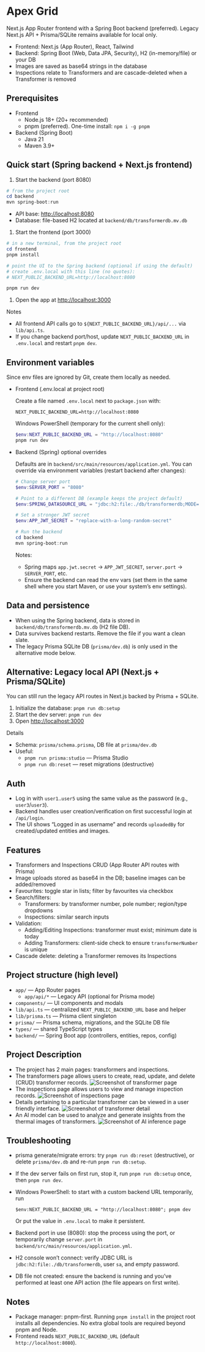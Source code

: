# Apex Grid

Next.js App Router frontend with a Spring Boot backend (preferred). Legacy Next.js API + Prisma/SQLite remains available for local only.

- Frontend: Next.js (App Router), React, Tailwind
- Backend: Spring Boot (Web, Data JPA, Security), H2 (in-memory/file) or your DB
- Images are saved as base64 strings in the database
- Inspections relate to Transformers and are cascade-deleted when a Transformer is removed

## Prerequisites

- Frontend
  - Node.js 18+ (20+ recommended)
  - pnpm (preferred). One-time install: `npm i -g pnpm`
- Backend (Spring Boot)
  - Java 21
  - Maven 3.9+

## Quick start (Spring backend + Next.js frontend)

1. Start the backend (port 8080)

```powershell
# from the project root
cd backend
mvn spring-boot:run
```

- API base: <http://localhost:8080>
- Database: file-based H2 located at `backend/db/transformerdb.mv.db`

1. Start the frontend (port 3000)

```powershell
# in a new terminal, from the project root
cd frontend
pnpm install

# point the UI to the Spring backend (optional if using the default)
# create .env.local with this line (no quotes):
# NEXT_PUBLIC_BACKEND_URL=http://localhost:8080

pnpm run dev
```

1. Open the app at <http://localhost:3000>

Notes

- All frontend API calls go to `${NEXT_PUBLIC_BACKEND_URL}/api/...` via `lib/api.ts`.
- If you change backend port/host, update `NEXT_PUBLIC_BACKEND_URL` in `.env.local` and restart `pnpm dev`.

## Environment variables

Since env files are ignored by Git, create them locally as needed.

- Frontend (.env.local at project root)

  Create a file named `.env.local` next to `package.json` with:

  ```env
  NEXT_PUBLIC_BACKEND_URL=http://localhost:8080
  ```

  Windows PowerShell (temporary for the current shell only):

  ```powershell
  $env:NEXT_PUBLIC_BACKEND_URL = "http://localhost:8080"
  pnpm run dev
  ```

- Backend (Spring) optional overrides

  Defaults are in `backend/src/main/resources/application.yml`. You can override via environment variables (restart backend after changes):

  ```powershell
  # Change server port
  $env:SERVER_PORT = "8080"

  # Point to a different DB (example keeps the project default)
  $env:SPRING_DATASOURCE_URL = "jdbc:h2:file:./db/transformerdb;MODE=PostgreSQL"

  # Set a stronger JWT secret
  $env:APP_JWT_SECRET = "replace-with-a-long-random-secret"

  # Run the backend
  cd backend
  mvn spring-boot:run
  ```

  Notes:
  - Spring maps `app.jwt.secret` -> `APP_JWT_SECRET`, `server.port` -> `SERVER_PORT`, etc.
  - Ensure the backend can read the env vars (set them in the same shell where you start Maven, or use your system’s env settings).

## Data and persistence

- When using the Spring backend, data is stored in `backend/db/transformerdb.mv.db` (H2 file DB).
- Data survives backend restarts. Remove the file if you want a clean slate.
- The legacy Prisma SQLite DB (`prisma/dev.db`) is only used in the alternative mode below.

## Alternative: Legacy local API (Next.js + Prisma/SQLite)

You can still run the legacy API routes in Next.js backed by Prisma + SQLite.

1) Initialize the database: `pnpm run db:setup`
2) Start the dev server: `pnpm run dev`
3) Open <http://localhost:3000>

Details

- Schema: `prisma/schema.prisma`, DB file at `prisma/dev.db`
- Useful:
  - `pnpm run prisma:studio` — Prisma Studio
  - `pnpm run db:reset` — reset migrations (destructive)

## Auth

- Log in with `user1`..`user5` using the same value as the password (e.g., `user3`/`user3`).
- Backend handles user creation/verification on first successful login at `/api/login`.
- The UI shows “Logged in as username” and records `uploadedBy` for created/updated entities and images.

## Features

- Transformers and Inspections CRUD (App Router API routes with Prisma)
- Image uploads stored as base64 in the DB; baseline images can be added/removed
- Favourites: toggle star in lists; filter by favourites via checkbox
- Search/filters:
  - Transformers: by transformer number, pole number; region/type dropdowns
  - Inspections: similar search inputs
- Validation:
  - Adding/Editing Inspections: transformer must exist; minimum date is today
  - Adding Transformers: client-side check to ensure `transformerNumber` is unique
- Cascade delete: deleting a Transformer removes its Inspections

## Project structure (high level)

- `app/` — App Router pages
  - `app/api/*` — Legacy API (optional for Prisma mode)
- `components/` — UI components and modals
- `lib/api.ts` — centralized `NEXT_PUBLIC_BACKEND_URL` base and helper
- `lib/prisma.ts` — Prisma client singleton
- `prisma/` — Prisma schema, migrations, and the SQLite DB file
- `types/` — shared TypeScript types
- `backend/` — Spring Boot app (controllers, entities, repos, config)

## Project Description

- The project has 2 main pages: transformers and inspections.
- The transformers page allows users to create, read, update, and delete (CRUD) transformer records.
![Screenshot of transformer page](transformer_page.png)
- The inspections page allows users to view and manage inspection records.
![Screenshot of inspections page](inspection_page.png)
- Details pertaining to a particular transformer can be viewed in a user friendly interface.
![Screenshot of transformer detail](transformer_detail.png)
- An AI model can be used to analyze and generate insights from the thermal images of transformers.
![Screenshot of AI inference page](ai_inference.png)

## Troubleshooting

- prisma generate/migrate errors: try `pnpm run db:reset` (destructive), or delete `prisma/dev.db` and re-run `pnpm run db:setup`.
- If the dev server fails on first run, stop it, run `pnpm run db:setup` once, then `pnpm run dev`.
- Windows PowerShell: to start with a custom backend URL temporarily, run

  `$env:NEXT_PUBLIC_BACKEND_URL = "http://localhost:8080"; pnpm dev`

  Or put the value in `.env.local` to make it persistent.

- Backend port in use (8080): stop the process using the port, or temporarily change `server.port` in `backend/src/main/resources/application.yml`.
- H2 console won’t connect: verify JDBC URL is `jdbc:h2:file:./db/transformerdb`, user `sa`, and empty password.
- DB file not created: ensure the backend is running and you’ve performed at least one API action (the file appears on first write).

## Notes

- Package manager: pnpm-first. Running `pnpm install` in the project root installs all dependencies. No extra global tools are required beyond pnpm and Node.
- Frontend reads `NEXT_PUBLIC_BACKEND_URL` (default `http://localhost:8080`).
